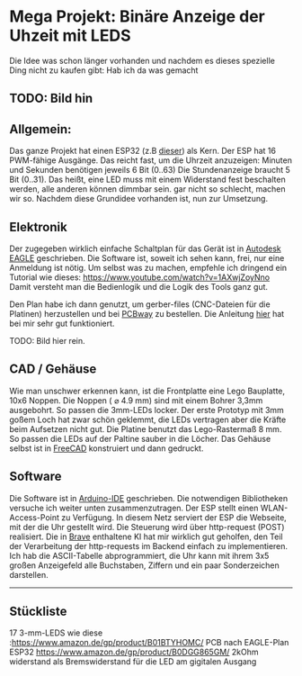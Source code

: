 # Mega Projekt: Binäre Anzeige der Uhzeit mit LEDS
Die Idee was schon länger vorhanden und nachdem es dieses spezielle Ding nicht zu kaufen gibt: Hab ich da was gemacht

## TODO: Bild hin

## Allgemein:
Das ganze Projekt hat einen ESP32 (z.B [dieser](https://www.amazon.de/dp/B0DGG865GM)) als Kern. Der ESP hat 16 PWM-fähige Ausgänge. Das reicht fast, um die Uhrzeit anzuzeigen:
Minuten und Sekunden benötigen jeweils 6 Bit (0..63)
Die Stundenanzeige braucht 5 Bit (0..31). 
Das heißt, eine LED muss mit einem Widerstand fest beschalten werden, alle anderen können dimmbar sein. gar nicht so schlecht, machen wir so.
Nachdem diese Grundidee vorhanden ist, nun zur Umsetzung.

## Elektronik

Der zugegeben wirklich einfache Schaltplan für das Gerät ist in [Autodesk EAGLE](http://eagle.autodesk.com/eagle/software-versions/50) geschrieben. Die Software ist, soweit ich sehen kann, frei, nur eine Anmeldung ist nötig.
Um selbst was zu machen, empfehle ich dringend ein Tutorial wie dieses:
https://www.youtube.com/watch?v=1AXwjZoyNno
Damit versteht man die Bedienlogik und die Logik des Tools ganz gut.

Den Plan habe ich dann genutzt, um gerber-files (CNC-Dateien für die Platinen) herzustellen und bei [PCBway](https://www.pcbway.com/) zu bestellen. Die Anleitung [hier](https://www.pcbway.com/helpcenter/generate_gerber/Generate_Gerber_files_in_Eagle.html) hat bei mir sehr gut funktioniert.

TODO: Bild hier rein.

## CAD / Gehäuse
Wie man unschwer erkennen kann, ist die Frontplatte eine Lego Bauplatte, 10x6 Noppen. Die Noppen ( ⌀ 4.9 mm) sind mit einem Bohrer 3,3mm ausgebohrt. So passen die 3mm-LEDs locker. Der erste Prototyp mit 3mm goßem Loch hat zwar schön geklemmt, die LEDs vertragen aber die Kräfte beim Aufsetzen nicht gut.
Die Platine benutzt das Lego-Rastermaß 8 mm. So passen die LEDs auf der Paltine sauber in die Löcher.
Das Gehäuse selbst ist in [FreeCAD](https://www.freecad.org/) konstruiert und dann gedruckt.

## Software
Die Software ist in [Arduino-IDE](https://www.arduino.cc/en/software) geschrieben. Die notwendigen Bibliotheken versuche ich weiter unten zusammenzutragen.
Der ESP stellt einen WLAN-Access-Point zu Verfügung. In diesem Netz serviert der ESP die Webseite, mit der die Uhr gestellt wird. Die Steuerung wird über http-request (POST) realisiert.
Die in [Brave](https://brave.com/) enthaltene KI hat mir wirklich gut geholfen, den Teil der Verarbeitung der http-requests im Backend einfach zu implementieren.
Ich hab die ASCII-Tabelle abprogrammiert, die Uhr kann mit ihrem 3x5 großen Anzeigefeld alle Buchstaben, Ziffern und ein paar Sonderzeichen darstellen.

---

## Stückliste
17 3-mm-LEDS wie diese :https://www.amazon.de/gp/product/B01BTYHOMC/
PCB nach EAGLE-Plan
ESP32 https://www.amazon.de/gp/product/B0DGG865GM/
2kOhm widerstand als Bremswiderstand für die LED am gigitalen Ausgang